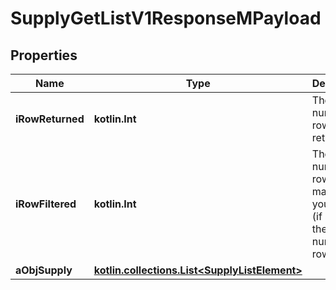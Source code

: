 
# SupplyGetListV1ResponseMPayload

## Properties
| Name | Type | Description | Notes |
| ------------ | ------------- | ------------- | ------------- |
| **iRowReturned** | **kotlin.Int** | The number of rows returned |  |
| **iRowFiltered** | **kotlin.Int** | The number of rows matching your filters (if any) or the total number of rows |  |
| **aObjSupply** | [**kotlin.collections.List&lt;SupplyListElement&gt;**](SupplyListElement.md) |  |  |



